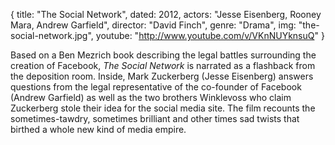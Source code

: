 {
  title: "The Social Network",
  dated: 2012,
  actors: "Jesse Eisenberg, Rooney Mara, Andrew Garfield",
  director: "David Finch",
  genre: "Drama",
  img: "the-social-network.jpg",
  youtube: "http://www.youtube.com/v/VKnNUYknsuQ"
}

Based on a Ben Mezrich book describing the legal battles surrounding the creation of Facebook, _The Social Network_ is narrated as a flashback from the deposition room. Inside, Mark Zuckerberg (Jesse Eisenberg) answers questions from the legal representative of the co-founder of Facebook (Andrew Garfield) as well as the two brothers Winklevoss who claim Zuckerberg stole their idea for the social media site. The film recounts the sometimes-tawdry, sometimes brilliant and other times sad twists that birthed a whole new kind of media empire.